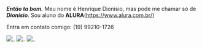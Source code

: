 **_Então ta bom._**
Meu nome é Henrique Dionisio, mas pode me chamar só de **_Dionisio_**.
Sou aluno do **ALURA**(https://www.alura.com.br/)

Entra em contato comigo:
(19) 99210-1726

![_](https://media1.tenor.com/m/b9ezjMii56MAAAAC/ygona.gif) ![_](https://media1.tenor.com/m/YBUE51k7Y5QAAAAd/agatah-nunes-ria-agatha-nunes.gif)
![_](https://media1.tenor.com/m/vrSXCNUCBTIAAAAd/byuntear-maria-cururu.gif)
